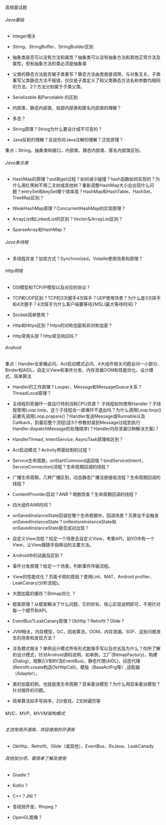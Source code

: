 高频面试题

###### Java基础

* Integer相关

* String、StringBuffer、StringBuilder区别

* 抽象类是否可以没有方法和属性？抽象类可以没有抽象方法和其他正常方法及属性，但有抽象方法的类必须是抽象类

* 父类的静态方法能否被子类重写？静态方法由类直接调用，与对象无关。子类重写父类静态方法不报错，仅仅是子类定义了和父类静态方法名和参数均相同的方法，2个方法分别属于子类父类。

* Serializable 和Parcelable 的区别

* 内部类、静态内部类、局部内部类和匿名内部类的理解？

* 多态？

* String原理？String为什么要设计成不可变的？

* Java反射的理解？说说你对Java注解的理解？泛型原理？

重点：String，抽象类和接口，内部类、静态内部类、匿名内部类区别。

###### Java集合类

* HashMap的原理？put和get过程？如何减少碰撞？hash函数如何实现的？为什么用红黑树不用二叉树或其他树？重新调整HashMap大小会出现什么问题？entrySet和keySet哪个效率高？HashMap和HashTable、HashSet、TreeMap区别？

* WeakHashMap原理？ConcurrentHashMap的实现原理？

* ArrayList和LinkedList的区别？Vector与ArrayList区别？

* SparseArray和HashMap？

###### Java多线程

* 多线程并发？加锁方式？Synchronized，Volatile使用场景和原理？

###### Http网络

* OSI模型和TCP/IP模型以及对应的协议？

* TCP和UDP区别？TCP的3次握手4次挥手？UDP使用场景？为什么是3次挥手和4次握手？4次挥手为什么客户端要等待2MSL(最大等待时间)？

* Sockek简单使用？

* Http和Https区别？https的对称加密和非对称加密？

* Http常用头部？Http常见响应码？

###### Android

重点：Handler全家桶必问、Act启动模式必问、4大组件相关问题会问一小部分、Binder和AIDL、自定义View和事件分发、内存泄漏OOM和性能优化、设计模式、简单算法

* Handler的工作原理？Looper，Message和MessageQueue关系？ThreadLocal原理？

* 主线程的死循环一直运行特别消耗CPU资源？ 子线程如何使用Handler？子线程使用Loop.loop，这个子线程会一直循环不退出吗？为什么调用Loop.loop()前要先调用Loop.prapare()？Handler发送Message或Runnable以及Callback，到最后整个流程(这3个参数封装到Message过程到执行Handler.dispatchMessage的处理顺序)？Handler内存泄漏(2种解决方案)？

* HandlerThread, IntentService, AsyncTask原理和区别？

* Act启动模式？Activity界面绘制的过程？

* Service生命周期，onStartCommond返回值？bindService(Intent，ServiceConnection)流程？生命周期回调的线程？

* 广播生命周期，几种广播区别，动态静态广播注册接收流程？生命周期回调的线程？
* ContentProvider启动？ANR？增删改查？生命周期回调的线程？

* 四大组件ANR时间？

* onSavedInstanceState回调在哪个生命周期中，回调场景？灭屏会不会触发onSavedInstanceState？onRestoreInstanceState和onSavedInstanceState是否成对出现？

* 自定义View流程？给定一个场景去自定义View，考察API，如VG中有一个View，让View跟随手指移动的主要方法。

* Android中的动画及区别？

* 事件分发原理？给定一个场景，判断事件传输流程。

* View的性能优化？页面卡顿的原因？使用Lint、MAT、Android profiler、LeakCanary(分析流程)。

* 大图加载的缓存？Bitmap优化 ？

* 框架原理？从框架解决了什么问题、它的好处、核心实现说明即可，不用针对每一个细节和API。
* EventBus?LeakCanary原理？OkHttp？Retrofit？Glide？

* JVM相关。内存模型，GC，回收算法，OOM，内存泄漏，SOF、这些问题发生的场景和发现方法？

* 涉及模式相关？单例设计模式所有形式能够手写以及优劣及为什么？你所了解的设计模式，针对Android源码说明，如单例，工厂(BitmapFactory)，构建(Dialog)，观察(LV和RV及EventBus)，静态代理(AIDL)，动态代理(Retrofit.create构造OkHttpCall)，模版（BaseActFrg等）,适配器（Adapter）。

* 类的加载机制，也就是类生命周期？双亲委派模型？为什么用双亲委派模型？针对插件的问题。

* 简单算法如手写排序，2分查找，2叉树遍历等

###### MVC、MVP、MVVM架构模式

###### 主流常用开源库，项目使用的开源库

* OkHttp、Retrofit、Glide（或其他）、EventBus、RxJava、LeakCanady

###### 其他加分项，需简单了解及使用

* Gradle？

* Kotlin？

* C++？JNI？

* 音视频开发，ffmpeg？

* OpenGL图像？










